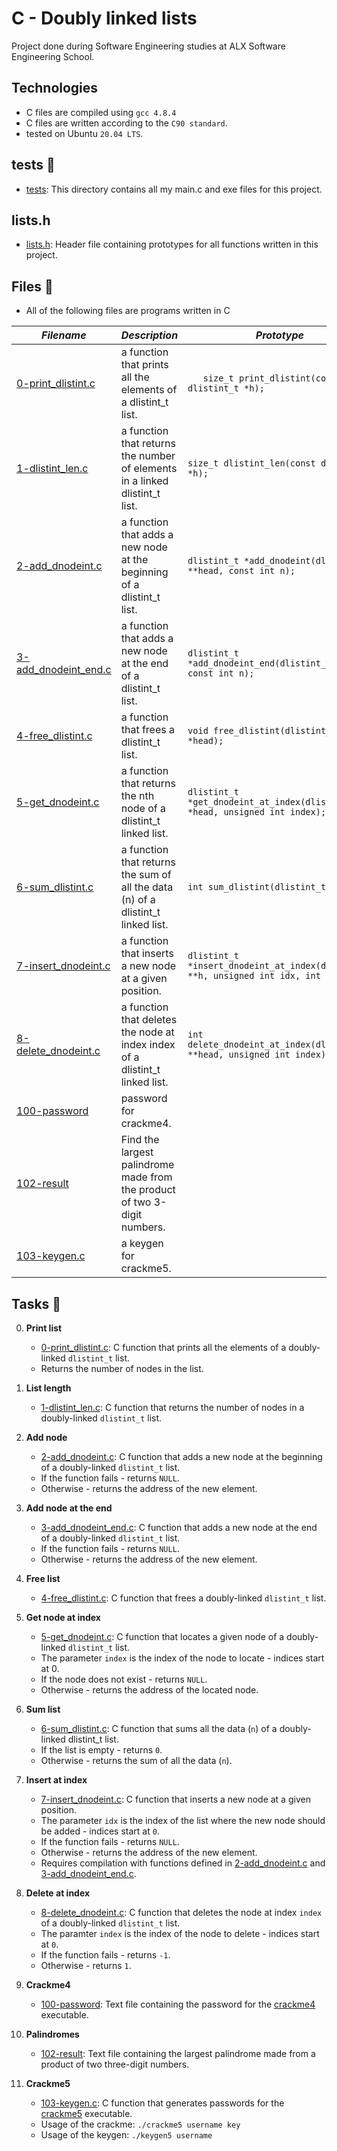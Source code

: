 # C - Doubly linked lists
Project done during Software Engineering studies at ALX Software Engineering School.

## Technologies
- C files are compiled using `gcc 4.8.4`
- C files are written according to the `C90 standard`.
- tested on Ubuntu `20.04 LTS`.

## tests 📁
- [tests](./tests): This directory contains all my main.c and exe files for this project.

## lists.h
* [lists.h](./main.h): Header file containing prototypes for all functions written in this project.

## Files 📃
* All of the following files are programs written in C


_Filename_ | _Description_ | _Prototype_
-----------|---------------|------------
[0-print_dlistint.c	](0-print_dlistint.c	) | a function that prints all the elements of a dlistint_t list. | `	size_t print_dlistint(const dlistint_t *h);`
[1-dlistint_len.c](1-dlistint_len.c) | a function that returns the number of elements in a linked dlistint_t list. | `size_t dlistint_len(const dlistint_t *h);`
[2-add_dnodeint.c](2-add_dnodeint.c) | a function that adds a new node at the beginning of a dlistint_t list. | `dlistint_t *add_dnodeint(dlistint_t **head, const int n);`
[3-add_dnodeint_end.c](3-add_dnodeint_end.c) | a function that adds a new node at the end of a dlistint_t list. | `dlistint_t *add_dnodeint_end(dlistint_t **head, const int n);`
[4-free_dlistint.c](4-free_dlistint.c) | a function that frees a dlistint_t list. | `void free_dlistint(dlistint_t *head);`
[5-get_dnodeint.c](5-get_dnodeint.c) | a function that returns the nth node of a dlistint_t linked list. | `dlistint_t *get_dnodeint_at_index(dlistint_t *head, unsigned int index);`
[6-sum_dlistint.c](6-sum_dlistint.c) | a function that returns the sum of all the data (n) of a dlistint_t linked list. | `int sum_dlistint(dlistint_t *head);`
[7-insert_dnodeint.c](7-insert_dnodeint.c) | a function that inserts a new node at a given position. | `dlistint_t *insert_dnodeint_at_index(dlistint_t **h, unsigned int idx, int n);`
[8-delete_dnodeint.c](8-delete_dnodeint.c) | a function that deletes the node at index index of a dlistint_t linked list. | `int delete_dnodeint_at_index(dlistint_t **head, unsigned int index);`
[100-password](100-password) | password for crackme4. | 
[102-result](102-result) | Find the largest palindrome made from the product of two 3-digit numbers. | 
[103-keygen.c](103-keygen.c) | a keygen for crackme5. |

## Tasks 🛅

0. **Print list**

    - [0-print_dlistint.c](./0-print_dlistint.c): C function that prints all the elements of a doubly-linked `dlistint_t` list.
    - Returns the number of nodes in the list.


1. **List length**

    - [1-dlistint_len.c](./1-dlistint_len.c): C function that returns the number of nodes in a doubly-linked `dlistint_t` list.


2. **Add node**

    * [2-add_dnodeint.c](./2-add_dnodeint.c): C function that adds a new node at the beginning of a doubly-linked `dlistint_t` list.
    * If the function fails - returns `NULL`.
    * Otherwise - returns the address of the new element.


3. **Add node at the end**

    * [3-add_dnodeint_end.c](./3-add_dnodeint_end.c): C function that adds a new node at the end of a doubly-linked `dlistint_t` list.
    * If the function fails - returns `NULL`.
    * Otherwise - returns the address of the new element.


4. **Free list**

    * [4-free_dlistint.c](./4-free_dlistint.c): C function that frees a doubly-linked `dlistint_t` list.


5. **Get node at index**

    * [5-get_dnodeint.c](./5-get_dnodeint.c): C function that locates a given node of a doubly-linked `dlistint_t` list.
    * The parameter `index` is the index of the node to locate - indices start at 0.
    * If the node does not exist - returns `NULL`.
    * Otherwise - returns the address of the located node.


6. **Sum list**

    * [6-sum_dlistint.c](./6-sum_dlistint.c): C function that sums all the data (`n`) of a doubly-linked dlistint_t list.
    * If the list is empty - returns `0`.
    * Otherwise - returns the sum of all the data (`n`).


7. **Insert at index**

    * [7-insert_dnodeint.c](./7-insert_dnodeint.c): C function that inserts a new node at a given position.
    * The parameter `idx` is the index of the list where the new node should be added - indices start at `0`.
    * If the function fails - returns `NULL`.
    * Otherwise - returns the address of the new element.
    * Requires compilation with functions defined in [2-add_dnodeint.c](./2-add_dnodeint.c) and [3-add_dnodeint_end.c](./3-add_dnodeint_end.c).


8. **Delete at index**

    * [8-delete_dnodeint.c](./8-delete_dnodeint.c): C function that deletes the node at index `index` of a doubly-linked `dlistint_t` list.
    * The paramter `index` is the index of the node to delete - indices start at `0`.
    * If the function fails - returns `-1`.
    * Otherwise - returns `1`.


9. **Crackme4**

    * [100-password](./100-password): Text file containing the password for the [crackme4](https://github.com/holbertonschool/0x16.c) executable.


10. **Palindromes**

    * [102-result](./102-result): Text file containing the largest palindrome made from a product of two three-digit numbers.


11. **Crackme5**

    * [103-keygen.c](./103-keygen.c): C function that generates passwords for the [crackme5](https://github.com/holbertonschool/0x16.c) executable.
    * Usage of the crackme: `./crackme5 username key`
    * Usage of the keygen: `./keygen5 username`

